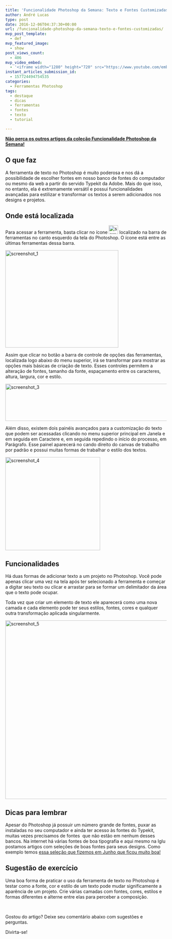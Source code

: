 ```yaml
---
title: 'Funcionalidade Photoshop da Semana: Texto e Fontes Customizadas'
author: André Lucas
type: post
date: 2016-12-06T04:37:30+00:00
url: /funcionalidade-photoshop-da-semana-texto-e-fontes-customizadas/
mvp_post_template:
  - def
mvp_featured_image:
  - show
post_views_count:
  - 406
mvp_video_embed:
  - '<iframe width="1280" height="720" src="https://www.youtube.com/embed/5i6xydjDANI" frameborder="0" allowfullscreen></iframe>'
instant_articles_submission_id:
  - 157724494754535
categories:
  - Ferramentas Photoshop
tags:
  - destaque
  - dicas
  - ferramentas
  - fontes
  - texto
  - tutorial

---
```

<a href="https://www.igluonline.com/categories/ferramentas-photoshop/" target="_blank"><strong>Não perca os outros artigos da coleção Funcionalidade Photoshop da Semana!</strong></a>

## O que faz

A ferramenta de texto no Photoshop é muito poderosa e nos dá a possibilidade de escolher fontes em nosso banco de fontes do computador ou mesmo da web a partir do servido Typekit da Adobe. Mais do que isso, no entanto, ela é extremamente versátil e possui funcionalidades avançadas para estilizar e transformar os textos a serem adicionados nos designs e projetos.

## Onde está localizada

Para acessar a ferramenta, basta clicar no ícone <img class="alignnone size-full wp-image-162" src="/images/uploads/2016/12/Screenshot_2.png" alt="screenshot_2" width="29" height="27" /> localizado na barra de ferramentas no canto esquerdo da tela do Photoshop. O ícone está entre as últimas ferramentas dessa barra.

<img class="size-full wp-image-163 aligncenter" src="/images/uploads/2016/12/Screenshot_1.png" alt="screenshot_1" width="353" height="304" srcset="/images/uploads/2016/12/Screenshot_1.png 353w, /images/uploads/2016/12/Screenshot_1-300x258.png 300w" sizes="(max-width: 353px) 100vw, 353px" />

Assim que clicar no botão a barra de controle de opções das ferramentas, localizada logo abaixo do menu superior, irá se transformar para mostrar as opções mais básicas de criação de texto. Esses controles permitem a alteração de fontes, tamanho da fonte, espaçamento entre os caracteres, altura, largura, cor e estilo.

<img class="size-full wp-image-164 aligncenter" src="/images/uploads/2016/12/Screenshot_3.png" alt="screenshot_3" width="940" height="116" srcset="/images/uploads/2016/12/Screenshot_3.png 940w, /images/uploads/2016/12/Screenshot_3-300x37.png 300w, /images/uploads/2016/12/Screenshot_3-768x95.png 768w" sizes="(max-width: 940px) 100vw, 940px" />

Além disso, existem dois painéis avançados para a customização do texto que podem ser acessadas clicando no menu superior principal em Janela e em seguida em Caractere e, em seguida repedindo o início do processo, em Parágrafo. Esse painel aparecerá no cando direito do canvas de trabalho por padrão e possui muitas formas de trabalhar o estilo dos textos.

<img class="size-full wp-image-165 aligncenter" src="/images/uploads/2016/12/Screenshot_4.png" alt="screenshot_4" width="296" height="291" />

## Funcionalidades

Há duas formas de adicionar texto a um projeto no Photoshop. Você pode apenas clicar uma vez na tela após ter selecionado a ferramenta e começar a digitar seu texto ou clicar e arrastar para se formar um delimitador da área que o texto pode ocupar.

Toda vez que criar um elemento de texto ele aparecerá como uma nova camada e cada elemento pode ter seus estilos, fontes, cores e qualquer outra transformação aplicada singularmente.

<img class=" wp-image-167 aligncenter" src="/images/uploads/2016/12/Screenshot_5.jpg" alt="screenshot_5" width="1057" height="558" srcset="/images/uploads/2016/12/Screenshot_5.jpg 1744w, /images/uploads/2016/12/Screenshot_5-300x158.jpg 300w, /images/uploads/2016/12/Screenshot_5-768x405.jpg 768w, /images/uploads/2016/12/Screenshot_5-1024x540.jpg 1024w" sizes="(max-width: 1057px) 100vw, 1057px" />

## Dicas para lembrar

Apesar do Photoshop já possuir um número grande de fontes, puxar as instaladas no seu computador e ainda ter acesso às fontes do Typekit, muitas vezes precisamos de fontes  que não estão em nenhum desses bancos. Na internet há várias fontes de boa tipografia e aqui mesmo na Iglu postamos artigos com seleções de boas fontes para seus designs. Como exemplo temos [essa seleção que fizemos em Junho que ficou muito boa!][1]

## Sugestão de exercício

Uma boa forma de praticar o uso da ferramenta de texto no Photoshop é testar como a fonte, cor e estilo de um texto pode mudar significamente a aparência de um projeto. Crie várias camadas com fontes, cores, estilos e formas diferentes e alterne entre elas para perceber a composição.

&nbsp;

Gostou do artigo? Deixe seu comentário abaixo com sugestões e perguntas.

Divirta-se!

 [1]: /melhores-fontes-gratuitas-de-junho-2016/